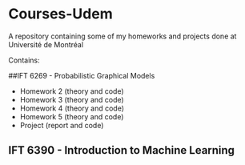 # Courses-Udem
A repository containing some of my homeworks and projects done at Université de Montréal

Contains:

##IFT 6269 - Probabilistic Graphical Models

* Homework 2 (theory and code)
* Homework 3 (theory and code)
* Homework 4 (theory and code)
* Homework 5 (theory and code)
* Project (report and code)

## IFT 6390 - Introduction to Machine Learning
